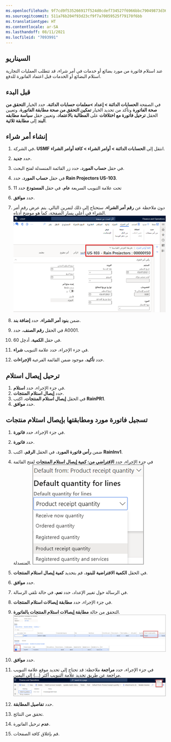 ```yaml
---
ms.openlocfilehash: 9f7cd9f535266917f524d0cdef734527f6966bbc79049873d365d1d8cd207145
ms.sourcegitcommit: 511a76b204f93d23cf9f7a70059525f79170f6bb
ms.translationtype: HT
ms.contentlocale: ar-SA
ms.lasthandoff: 08/11/2021
ms.locfileid: "7093991"
---
```

## <a name="scenario"></a>السيناريو
عند استلام فاتورة من مورد بضائع أو خدمات في أمر شراء، قد تتطلب العمليات التجارية استلام البضائع أو الخدمات قبل اعتماد الفاتورة للدفع.
 
## <a name="before-you-begin"></a>قبل البدء 

في الصفحة **الحسابات الدائنة > إعداد >معلمات حسابات الدائنة**، حدد الخيار **التحقق من صحة الفاتورة** وتأكد من تحديد الخيار **تمكين التحقق من صحة مطابقة الفاتورة**، وتعيين الحقل **ترحيل فاتورة مع اختلافات** على **المطالبة بالاعتماد**، وتعيين حقل **سياسة مطابقه البند** إلى **مطابقة ثلاثية**.

## <a name="create-a-purchase-order"></a>إنشاء أمر شراء 

1.  في الشركة، **USMF** انتقل إلى **الحسابات الدائنة > أوامر الشراء > كافة أوامر الشراء**.
2.  حدد **جديد‎**.
3.  في حقل **حساب المورد**، حدد زر القائمة المنسدلة لفتح البحث.
4.  في حقل **حساب المورد**، حدد **Rain Projectors US-103**.
5.  تحت علامة التبويب السريعة **عام**، في حقل **المستودع** حدد 11
6.  حدد **موافق**.
7.  دون ملاحظة عن **رقم أمر الشراء**، ستحتاج إلى ذلك لتمرين التالي. يتم عرض رقم أمر الشراء في أعلى يسار الصفحة، كما هو موضح أدناه.
        [![لقطة شاشة لكافة صفحات أوامر الشراء التي تظهر رقم أمر الشراء.](../media/po-number.png)](../media/po-number.png#lightbox)



8.  ضمن **بنود أمر الشراء**، حدد **إضافة بند**.
9.  في الحقل **رقم الصنف**، حدد A0001.
10. في حقل **الكمية**، أدخِل 60.
11. في جزء الإجراء، حدد علامة التبويب **شراء**.
12. حدد **تأكيد**، موجود ضمن القائمة الفرعية **الإجراءات**.


## <a name="post-a-product-receipt"></a>ترحيل إيصال استلام 

1.  في جزء الإجراء، حدد **استلام**.
2.  حدد **إيصال استلام المنتجات**.
3.  في الحقل **إيصال استلام المنتجات**، اكتب **RainPR1**.
4.  حدد **موافق**.


## <a name="record-and-match-a-vendor-invoice-to-a-product-receipt"></a>تسجيل فاتورة مورد ومطابقتها بإيصال استلام منتجات 

1.  في جزء الإجراء، حدد **فاتورة**.
2.  حدد **فاتورة**.
3.  ضمن **رأس فاتورة المورد**، في الحقل **الرقم**، اكتب **RainInv1**.
4.  في جزء الإجراء، حدد **الافتراضي من: كمية إيصال استلام المنتجات** لفتح القائمة المنسدلة.
     ![لقطة شاشة للأسفل تحت القائمة الافتراضية من: كمية إيصال استلام المنتجات.](../media/default-from-dialog-box.png)

5.  في الحقل **الكمية الافتراضية للبنود**، قم بتحديد **كمية إيصال استلام المنتجات**.
6.  حدد **موافق**.
7.  في الرسالة حول تغيير الإعداد، حدد **نعم**، في حالة تلقي الرسالة.
8.  في جزء الإجراء، حدد **مطابقة إيصالات استلام المنتجات**.
9.  التحقق من حالة **مطابقة إيصالات استلام المنتجات بالفاتورة**.
    [ ![لقطة شاشة لصفحة مطابقة إيصالات استلام المنتجات بالفاتورة.](../media/match-product-receipts-to-invoice-2.png) ](../media/match-product-receipts-to-invoice-2.png#lightbox)

10. حدد **موافق**.
11. في جزء الإجراء، حدد **مراجعة** ملاحظة: قد تحتاج إلى تحديد موقع علامة التبويب مراجعة عن طريق تحديد علامة التبويب أكثر (...) إلى اليمين.
    [![لقطة شاشة لجزء الإجراءات، وتظهر علامة التبويب "أكبر" على اليمين. ](../media/more.png)](../media/more.png#lightbox)

12. حدد **تفاصيل المطابقة**.
13. تحقق من النتائج.
14. **عدم** ترحيل الفاتورة.
15. قم بإغلاق كافة الصفحات.

